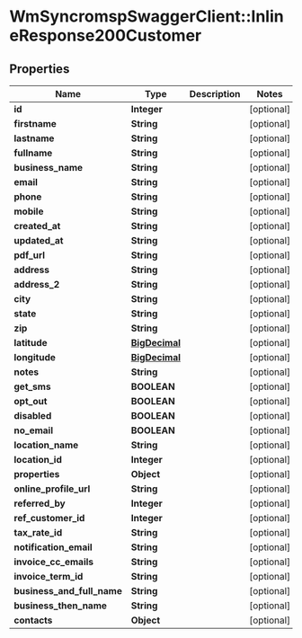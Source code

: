 # WmSyncromspSwaggerClient::InlineResponse200Customer

## Properties
Name | Type | Description | Notes
------------ | ------------- | ------------- | -------------
**id** | **Integer** |  | [optional] 
**firstname** | **String** |  | [optional] 
**lastname** | **String** |  | [optional] 
**fullname** | **String** |  | [optional] 
**business_name** | **String** |  | [optional] 
**email** | **String** |  | [optional] 
**phone** | **String** |  | [optional] 
**mobile** | **String** |  | [optional] 
**created_at** | **String** |  | [optional] 
**updated_at** | **String** |  | [optional] 
**pdf_url** | **String** |  | [optional] 
**address** | **String** |  | [optional] 
**address_2** | **String** |  | [optional] 
**city** | **String** |  | [optional] 
**state** | **String** |  | [optional] 
**zip** | **String** |  | [optional] 
**latitude** | [**BigDecimal**](BigDecimal.md) |  | [optional] 
**longitude** | [**BigDecimal**](BigDecimal.md) |  | [optional] 
**notes** | **String** |  | [optional] 
**get_sms** | **BOOLEAN** |  | [optional] 
**opt_out** | **BOOLEAN** |  | [optional] 
**disabled** | **BOOLEAN** |  | [optional] 
**no_email** | **BOOLEAN** |  | [optional] 
**location_name** | **String** |  | [optional] 
**location_id** | **Integer** |  | [optional] 
**properties** | **Object** |  | [optional] 
**online_profile_url** | **String** |  | [optional] 
**referred_by** | **Integer** |  | [optional] 
**ref_customer_id** | **Integer** |  | [optional] 
**tax_rate_id** | **String** |  | [optional] 
**notification_email** | **String** |  | [optional] 
**invoice_cc_emails** | **String** |  | [optional] 
**invoice_term_id** | **String** |  | [optional] 
**business_and_full_name** | **String** |  | [optional] 
**business_then_name** | **String** |  | [optional] 
**contacts** | **Object** |  | [optional] 

